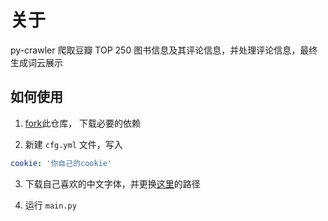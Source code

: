 # 关于

py-crawler 爬取豆瓣 TOP 250 图书信息及其评论信息，并处理评论信息，最终生成词云展示

## 如何使用

1. [fork](https://github.com/GODLiangCY/py-crawler/fork)此仓库， 下载必要的依赖

2. 新建 `cfg.yml` 文件，写入
```yaml
cookie: '你自己的cookie'
```

3. 下载自己喜欢的中文字体，并更换[这里](https://github.com/GODLiangCY/py-crawler/blob/main/data.py#L57)的路径

4. 运行 `main.py`
